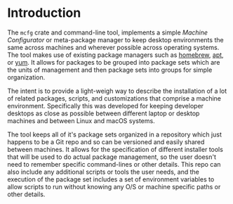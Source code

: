 # Introduction

The `mcfg` crate and command-line tool, implements a simple *Machine Configurator* or meta-package manager to keep 
desktop environments the same across machines and wherever possible across operating systems. The tool makes use of 
existing package managers such as [homebrew](https://brew.sh/), [apt](https://en.wikipedia.org/wiki/APT_(software)), 
or [yum](https://en.wikipedia.org/wiki/Yum_(software)). It allows for packages to be grouped into package sets which
are the units of management and then package sets into groups for simple organization.

The intent is to provide a light-weigh way to describe the installation of a lot of related packages, scripts, and 
customizations that comprise a machine environment. Specifically this was developed for keeping developer desktops 
as close as possible between different laptop or desktop machines and between Linux and macOS systems.

The tool keeps all of it's package sets organized in a repository which just happens to be a Git repo and so can 
be versioned and easily shared between machines. It allows for the specification of different installer tools that
will be used to do actual package management, so the user doesn't need to remember specific command-lines or other
details. This repo can also include any additional scripts or tools the user needs, and the execution of the package
set includes a set of environment variables to allow scripts to run without knowing any O/S or machine specific 
paths or other details.
